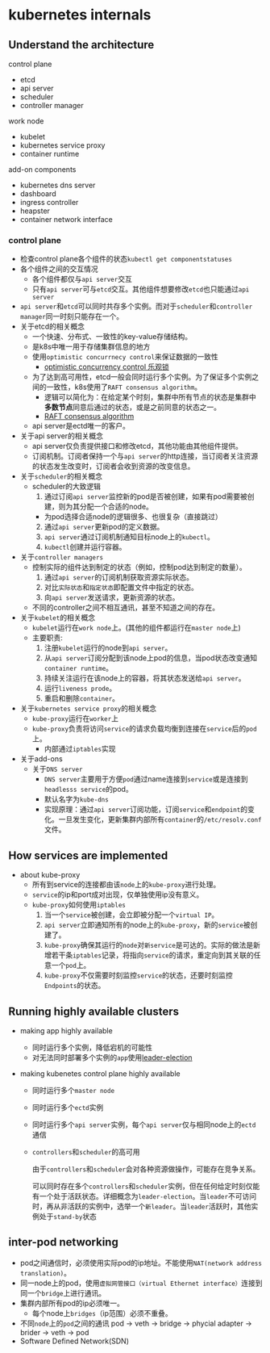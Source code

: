 # kubernetes internals

## Understand the architecture

control plane
- etcd
- api server
- scheduler
- controller manager

work node
- kubelet       
- kubernetes service proxy
- container runtime

add-on components
- kubernetes dns server
- dashboard
- ingress controller
- heapster
- container network interface

### control plane

- 检查control plane各个组件的状态`kubectl get componentstatuses`
- 各个组件之间的交互情况
  - 各个组件都仅与`api server`交互
  - 只有`api server`可与`etcd`交互。其他组件想要修改`etcd`也只能通过`api server`
- `api server`和`etcd`可以同时共存多个实例。而对于`scheduler`和`controller manager`同一时刻只能存在一个。
- 关于etcd的相关概念
  - 一个快速、分布式、一致性的key-value存储结构。
  - 是k8s中唯一用于存储集群信息的地方
  - 使用`optimistic concurrnecy control`来保证数据的一致性
    - [optimistic concurrency control 乐观锁](https://en.wikipedia.org/wiki/Optimistic_concurrency_control)
  - 为了达到高可用性，etcd一般会同时运行多个实例。为了保证多个实例之间的一致性，k8s使用了`RAFT consensus algorithm`。
    - 逻辑可以简化为：在给定某个时刻，集群中所有节点的状态是集群中**多数节点**同意后通过的状态，或是之前同意的状态之一。
    - [RAFT consensus algorithm](https://en.wikipedia.org/wiki/Raft_(algorithm))
  - api server是ectd唯一的客户。
- 关于api server的相关概念
  - api server仅负责提供接口和修改etcd，其他功能由其他组件提供。
  - 订阅机制。订阅者保持一个与`api server`的http连接，当订阅者关注资源的状态发生改变时，订阅者会收到资源的改变信息。
- 关于`scheduler`的相关概念
  - scheduler的大致逻辑
    1. 通过订阅`api server`监控新的pod是否被创建，如果有pod需要被创建，则为其分配一个合适的node。
      - 为pod选择合适node的逻辑很多、也很复杂（直接跳过）
    2. 通过`api server`更新pod的定义数据。
    3. `api server`通过订阅机制通知目标node上的`kubectl`。
    4. `kubectl`创建并运行容器。
- 关于`controller managers`
  - 控制实际的组件达到制定的状态（例如，控制pod达到制定的数量）。
    1. 通过`api server`的订阅机制获取资源实际状态。
    2. 对比`实际状态`和`指定状态`即配置文件中指定的状态。
    3. 向`api server`发送请求，更新资源的状态。
  - 不同的controller之间不相互通讯，甚至不知道之间的存在。
- 关于`kubelet`的相关概念
  - `kubelet`运行在`work node`上。(其他的组件都运行在`master node`上)
  - 主要职责: 
    1. 注册`kubelet`运行的node到`api server`。
    2. 从`api server`订阅分配到该node上pod的信息，当pod状态改变通知`container runtime`。
    3. 持续关注运行在该node上的容器，将其状态发送给`api server`。
    4. 运行`liveness prode`。
    5. 重启和删除`container`。
- 关于`kubernetes service proxy`的相关概念
  - `kube-proxy`运行在`worker`上
  - `kube-proxy`负责将访问`service`的请求负载均衡到连接在`service`后的`pod`上。
    - 内部通过`iptables`实现
- 关于add-ons
  - 关于`DNS server`
    - `DNS server`主要用于方便`pod`通过name连接到`service`或是连接到`headlesss service`的pod。
    - 默认名字为`kube-dns`
    - 实现原理：通过`api server`订阅功能，订阅`service`和`endpoint`的变化。一旦发生变化，更新集群内部所有`container`的`/etc/resolv.conf`文件。

## How services are implemented

- about kube-proxy
  - 所有到service的连接都由该`node`上的`kube-proxy`进行处理。
  - `service`的ip和port成对出现，仅单独使用ip没有意义。
  - `kube-proxy`如何使用`iptables`
    1. 当一个`service`被创建，会立即被分配一个`virtual IP`。
    2. `api server`立即通知所有的node上的`kube-proxy`，新的`service`被创建了。
    3. `kube-proxy`确保其运行的`node`对`新service`是可达的。实际的做法是新增若干条`iptables`记录，将指向`service`的请求，重定向到其关联的任意一个`pod`上。
    4. `kube-proxy`不仅需要时刻监控`service`的状态，还要时刻监控`Endpoints`的状态。

## Running highly available clusters

- making app highly available
  - 同时运行多个实例，降低宕机的可能性
  - 对无法同时部署多个实例的`app`使用[leader-election](https://en.wikipedia.org/wiki/Leader_election)

- making kubenetes control plane highly available
  - 同时运行多个`master node`
  - 同时运行多个`ectd`实例
  - 同时运行多个`api server`实例，每个`api server`仅与相同node上的`ectd`通信
  - `controllers`和`scheduler`的高可用
    
    由于`controllers`和`scheduler`会对各种资源做操作，可能存在竞争关系。

    可以同时存在多个`controllers`和`scheduler`实例，但在任何给定时刻仅能有一个处于活跃状态。详细概念为`leader-election`。当`leader`不可访问时，再从非活跃的实例中，选举一个`新leader`。当`leader`活跃时，其他实例处于`stand-by`状态

## inter-pod networking
- pod之间通信时，必须使用实际pod的ip地址。不能使用`NAT(network address translation)`。
- 同一node上的pod，使用`虚拟网管接口（virtual Ethernet interface）`连接到同一个`bridge`上进行通讯。
- 集群内部所有pod的ip必须唯一。
  - 每个node上`bridges`（ip范围）必须不重叠。
- 不同`node`上的`pod`之间的通讯
  pod -> veth -> bridge -> phycial adapter -> brider -> veth -> pod
- Software Defined Network(SDN)
